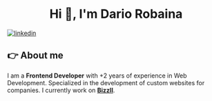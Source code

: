
<h1 align="center">Hi 👋, I'm Dario Robaina</h1>

[![linkedin](https://img.shields.io/static/v1?label=&message=linkedin&color=0e76a8&logo=linkedin&logoColor=white&style=for-the-badge)](https://www.linkedin.com/in/dariorobaina)

## 👉 About me
I am a **Frontend Developer** with +2 years of experience in Web Development. Specialized in the development of custom websites for companies. I currently work on **<a href="https://bizzll.com/" target="_blank" rel="noreferrer">Bizzll</a>**.
